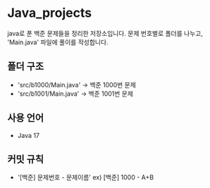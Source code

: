 # Java_projects
java로 푼 백준 문제들을 정리한 저장소입니다.
문제 번호별로 폴더를 나누고, 'Main.java' 파일에 풀이를 작성합니다.

## 폴더 구조
- 'src/b1000/Main.java' -> 백준 1000번 문제
- 'src/b1001/Main.java' -> 백준 1001번 문제
  
## 사용 언어
- Java 17

## 커밋 규칙
- '[백준] 문제번호 - 문제이름'
  ex) [백준] 1000 - A+B
